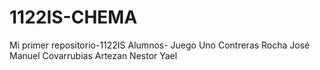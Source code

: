 # 1122IS-CHEMA
Mi primer repositorio-1122IS
Alumnos- Juego Uno
Contreras Rocha José Manuel
Covarrubias Artezan Nestor Yael
